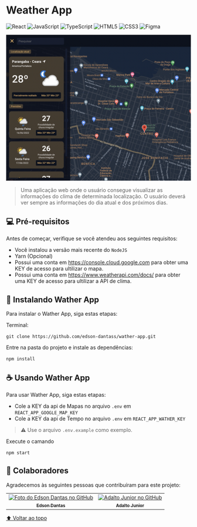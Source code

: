 # Weather App

![React](https://img.shields.io/badge/react-%2320232a.svg?style=for-the-badge&logo=react&logoColor=%2361DAFB)
![JavaScript](https://img.shields.io/badge/javascript-%23323330.svg?style=for-the-badge&logo=javascript&logoColor=%23F7DF1E)
![TypeScript](https://img.shields.io/badge/typescript-%23007ACC.svg?style=for-the-badge&logo=typescript&logoColor=white)
![HTML5](https://img.shields.io/badge/html5-%23E34F26.svg?style=for-the-badge&logo=html5&logoColor=white)
![CSS3](https://img.shields.io/badge/css3-%231572B6.svg?style=for-the-badge&logo=css3&logoColor=white)
![Figma](https://img.shields.io/badge/figma-%23F24E1E.svg?style=for-the-badge&logo=figma&logoColor=white)

<img src=".github/preview.png" alt="Preview">

> Uma aplicação web onde o usuário consegue visualizar as informações do clima de determinada localização. O usuário deverá ver sempre as informações do dia atual e dos próximos dias.

## 💻 Pré-requisitos

Antes de começar, verifique se você atendeu aos seguintes requisitos:

- Você instalou a versão mais recente do `NodeJS`
- Yarn (Opcional)
- Possui uma conta em https://console.cloud.google.com para obter uma KEY de acesso para ultilizar o mapa.
- Possui uma conta em https://www.weatherapi.com/docs/ para obter uma KEY de acesso para ultilizar a API de clima.

## 🚀 Instalando Wather App

Para instalar o Wather App, siga estas etapas:

Terminal:

```
git clone https://github.com/edson-dantass/wather-app.git

```

Entre na pasta do projeto e instale as dependências:

```
npm install

```

## ☕ Usando Wather App

Para usar Wather App, siga estas etapas:

- Cole a KEY da api de Mapas no arquivo `.env` em `REACT_APP_GOOGLE_MAP_KEY`
- Cole a KEY da api de Tempo no arquivo `.env` em `REACT_APP_WATHER_KEY`

> ⚠️ Use o arquivo `.env.example` como exemplo.

Execute o camando

```
npm start
```

## 🤝 Colaboradores

Agradecemos às seguintes pessoas que contribuíram para este projeto:

<table>
  <tr>
    <td align="center">
      <a href="https://github.com/edson-dantass">
        <img src="https://avatars.githubusercontent.com/u/79416133?v=4" width="100px;" alt="Foto do Edson Dantas no GitHub"/><br>
        <sub>
          <b>Edson Dantas</b>
        </sub>
      </a>
    </td>
    <td align="center">
      <a href="https://github.com/adaltojunior86">
        <img src="https://avatars.githubusercontent.com/u/6230359?v=4" width="100px;" alt="Adalto Junior no GitHub" /><br>
        <sub>
          <b>Adalto Junior</b>
        </sub>
      </a>
    </td>
  </tr>
</table>

[⬆ Voltar ao topo](#nome-do-projeto)<br>
